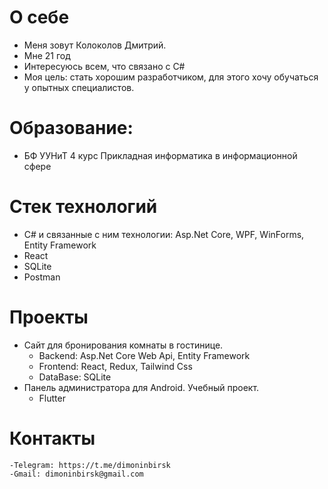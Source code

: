 # О себе

- Меня зовут Колоколов Дмитрий.
- Мне 21 год
- Интересуюсь всем, что связано с C#
- Моя цель: стать хорошим разработчиком, для этого хочу обучаться у опытных специалистов.

# Образование:
  - БФ УУНиТ 4 курс Прикладная информатика в информационной сфере

# Стек технологий
  - С# и связанные с ним технологии: Asp.Net Core, WPF, WinForms, Entity Framework
  - React 
  - SQLite
  - Postman

# Проекты
  - Сайт для бронирования комнаты в гостинице. 
    - Backend: Asp.Net Core Web Api, Entity Framework
    - Frontend: React, Redux, Tailwind Css
    - DataBase: SQLite
  - Панель администратора для Android. Учебный проект.
    - Flutter
 
 # Контакты
    -Telegram: https://t.me/dimoninbirsk
    -Gmail: dimoninbirsk@gmail.com



